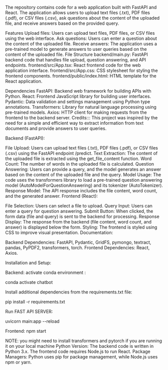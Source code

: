 The repository contains code for a web application built with FastAPI and React. The application allows users to upload text files (.txt), PDF files (.pdf), or CSV files (.csv), ask questions about the content of the uploaded file, and receive answers based on the provided query.

Features Upload files: Users can upload text files, PDF files, or CSV files using the web interface. Ask questions: Users can enter a question about the content of the uploaded file. Receive answers: The application uses a pre-trained model to generate answers to user queries based on the content of the uploaded file. File Structure backend/main.py: FastAPI backend code that handles file upload, question answering, and API endpoints. frontend/src/App.tsx: React frontend code for the web application interface. frontend/src/App.css: CSS stylesheet for styling the frontend components. frontend/public/index.html: HTML template for the React application.

Dependencies FastAPI: Backend web framework for building APIs with Python. React: Frontend JavaScript library for building user interfaces. Pydantic: Data validation and settings management using Python type annotations. Transformers: Library for natural language processing using pre-trained models. Axios: HTTP client for making requests from the frontend to the backend server. Credits::: This project was inspired by the need for a simple and efficient way to extract information from text documents and provide answers to user queries.


Backend (FastAPI):

File Upload: Users can upload text files (.txt), PDF files (.pdf), or CSV files (.csv) using the FastAPI endpoint /predict.
Text Extraction: The content of the uploaded file is extracted using the get_file_content function.
Word Count: The number of words in the uploaded file is calculated.
Question Answering: Users can provide a query, and the model generates an answer based on the content of the uploaded file and the query.
Model Usage: The code uses the transformers library to load a pre-trained question answering model (AutoModelForQuestionAnswering) and its tokenizer (AutoTokenizer).
Response Model: The API response includes the file content, word count, and the generated answer.
Frontend (React):

File Selection: Users can select a file to upload.
Query Input: Users can enter a query for question answering.
Submit Button: When clicked, the form data (file and query) is sent to the backend for processing.
Response Display: The response from the backend (file content, word count, and answer) is displayed below the form.
Styling: The frontend is styled using CSS to improve visual presentation.
Documentation:



Backend Dependencies: FastAPI, Pydantic, GridFS, pymongo, textract, pandas, PyPDF2, transformers, torch.
Frontend Dependencies: React, Axios.

Installation and Setup:

Backend:
activate conda environment :

conda activate chatbot

Install additional dependencies from the requirements.txt file:

pip install -r requirements.txt

Run FAST API SERVER:

uvicorn main:app --reload


Frontend:
npm start





NOTE: you might need to install transformers and pytorch if you are running it on your local machine
Python Version: The backend code is written in Python 3.x.
 The frontend code requires Node.js to run React.
Package Managers: Python uses pip for package management, while Node.js uses npm or yarn.
